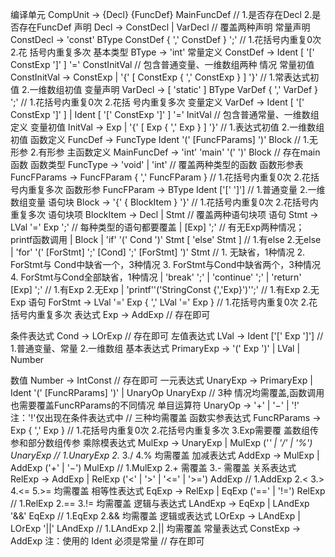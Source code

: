 编译单元 CompUnit → {Decl} {FuncDef} MainFuncDef // 1.是否存在Decl 2.是否存在FuncDef
声明 Decl → ConstDecl | VarDecl // 覆盖两种声明
常量声明 ConstDecl → 'const' BType ConstDef { ',' ConstDef } ';' // 1.花括号内重复0次 2.花
括号内重复多次
基本类型 BType → 'int'
常量定义 ConstDef → Ident [ '[' ConstExp ']' ] '=' ConstInitVal // 包含普通变量、一维数组两种
情况
常量初值 ConstInitVal → ConstExp | '{' [ ConstExp { ',' ConstExp } ] '}' // 1.常表达式初值
2.一维数组初值
变量声明 VarDecl → [ 'static' ] BType VarDef { ',' VarDef } ';' // 1.花括号内重复0次 2.花括
号内重复多次
变量定义 VarDef → Ident [ '[' ConstExp ']' ] | Ident [ '[' ConstExp ']' ] '=' InitVal //
包含普通常量、一维数组定义
变量初值 InitVal → Exp | '{' [ Exp { ',' Exp } ] '}' // 1.表达式初值 2.一维数组初值
函数定义 FuncDef → FuncType Ident '(' [FuncFParams] ')' Block // 1.无形参 2.有形参
主函数定义 MainFuncDef → 'int' 'main' '(' ')' Block // 存在main函数
函数类型 FuncType → 'void' | 'int' // 覆盖两种类型的函数
函数形参表 FuncFParams → FuncFParam { ',' FuncFParam } // 1.花括号内重复0次 2.花括号内重复多次
函数形参 FuncFParam → BType Ident ['[' ']'] // 1.普通变量 2.一维数组变量
语句块 Block → '{' { BlockItem } '}' // 1.花括号内重复0次 2.花括号内重复多次
语句块项 BlockItem → Decl | Stmt // 覆盖两种语句块项
语句 Stmt → LVal '=' Exp ';' // 每种类型的语句都要覆盖
| [Exp] ';' // 有无Exp两种情况；printf函数调用
| Block
| 'if' '(' Cond ')' Stmt [ 'else' Stmt ] // 1.有else 2.无else
| 'for' '(' [ForStmt] ';' [Cond] ';' [ForStmt] ')' Stmt // 1. 无缺省，1种情况 2. ForStmt与
Cond中缺省一个，3种情况 3. ForStmt与Cond中缺省两个，3种情况 4. ForStmt与Cond全部缺省，1种情况
| 'break' ';'
| 'continue' ';'
| 'return' [Exp] ';' // 1.有Exp 2.无Exp
| 'printf''('StringConst {','Exp}')'';' // 1.有Exp 2.无Exp
语句 ForStmt → LVal '=' Exp { ',' LVal '=' Exp } // 1.花括号内重复0次 2.花括号内重复多次
表达式 Exp → AddExp // 存在即可

条件表达式 Cond → LOrExp // 存在即可
左值表达式 LVal → Ident ['[' Exp ']'] // 1.普通变量、常量 2.一维数组
基本表达式 PrimaryExp → '(' Exp ')' | LVal | Number

数值 Number → IntConst // 存在即可
一元表达式 UnaryExp → PrimaryExp | Ident '(' [FuncRParams] ')' | UnaryOp UnaryExp // 3种
情况均需覆盖,函数调用也需要覆盖FuncRParams的不同情况
单目运算符 UnaryOp → '+' | '−' | '!' 注：'!'仅出现在条件表达式中 // 三种均需覆盖
函数实参表达式 FuncRParams → Exp { ',' Exp } // 1.花括号内重复0次 2.花括号内重复多次 3.Exp需要覆
盖数组传参和部分数组传参
乘除模表达式 MulExp → UnaryExp | MulExp ('*' | '/' | '%') UnaryExp // 1.UnaryExp 2.* 3./
4.% 均需覆盖
加减表达式 AddExp → MulExp | AddExp ('+' | '−') MulExp // 1.MulExp 2.+ 需覆盖 3.- 需覆盖
关系表达式 RelExp → AddExp | RelExp ('<' | '>' | '<=' | '>=') AddExp // 1.AddExp 2.< 3.>
4.<= 5.>= 均需覆盖
相等性表达式 EqExp → RelExp | EqExp ('==' | '!=') RelExp // 1.RelExp 2.== 3.!= 均需覆盖
逻辑与表达式 LAndExp → EqExp | LAndExp '&&' EqExp // 1.EqExp 2.&& 均需覆盖
逻辑或表达式 LOrExp → LAndExp | LOrExp '||' LAndExp // 1.LAndExp 2.|| 均需覆盖
常量表达式 ConstExp → AddExp 注：使用的 Ident 必须是常量 // 存在即可
